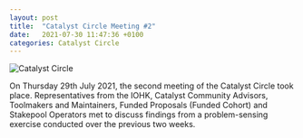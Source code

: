 ```yaml
---
layout: post
title:  "Catalyst Circle Meeting #2"
date:   2021-07-30 11:47:36 +0100
categories: Catalyst Circle
---
```


![Catalyst Circle](..assets/Catalyst-Circle.png)

On Thursday 29th July 2021, the second meeting of the Catalyst Circle took place. Representatives from the IOHK, Catalyst Community Advisors, Toolmakers and Maintainers, Funded Proposals (Funded Cohort) and Stakepool Operators met to discuss findings from a problem-sensing exercise conducted over the previous two weeks.
